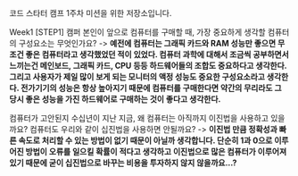 코드 스타터 캠프 1주차 미션을 위한 저장소입니다.

Week1 [STEP1]
캠퍼 본인이 앞으로 컴퓨터를 구매할 때, 가장 중요하게 생각할 컴퓨터의 구성요소는 무엇인가요?
-> **예전에 컴퓨터는 그래픽 카드와 RAM 성능만 좋으면 무조건 좋은 컴퓨터라고 생각했었던 적이 있었다. 컴퓨터 과학에 대해서 조금씩 공부하면서 느끼는건 메인보드, 그래픽 카드, CPU 등등 하드웨어들의 조합도 중요하다고 생각한다. 그리고 사용자가 제일 많이 보게 되는 모니터의 액정 성능도 중요한 구성요소라고 생각한다. 전가기기의 성능은 항상 높아지기 때문에 컴퓨터를 구매한다면 약간의 무리라도 그 당시 좋은 성능을 가진 하드웨어로 구매하는 것이 좋다고 생각한다.**

컴퓨터가 고안된지 수십년이 지난 지금, 왜 컴퓨터는 아직까지 이진법을 사용하고 있을까요? 컴퓨터도 우리와 같이 십진법을 사용하면 안될까요?
-> **이진법 만큼 정확성과 빠른 속도로 처리할 수 있는 방법이 없기 때문이 아닐까 생각합니다. 단순히 1과 0으로 이루어진 방법이 오류를 일으킬 확률이 적다고 생각하고 이진법으로 많은 컴퓨터가 이루어져 있기 때문에 굳이 십진법으로 바꾸는 비용을 투자하지 않지 않을까요...?**
